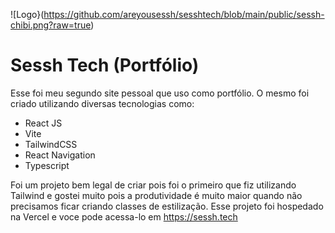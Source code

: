 ![Logo}(https://github.com/areyousessh/sesshtech/blob/main/public/sessh-chibi.png?raw=true)


# Sessh Tech (Portfólio)

Esse foi meu segundo site pessoal que uso como portfólio. O mesmo foi criado utilizando diversas tecnologias como:

- React JS
- Vite 
- TailwindCSS
- React Navigation 
- Typescript


Foi um projeto bem legal de criar pois foi o primeiro que fiz utilizando Tailwind e gostei muito pois a produtividade é muito maior quando não precisamos ficar criando classes de estilização. Esse projeto foi hospedado na Vercel e voce pode acessa-lo em <https://sessh.tech>
